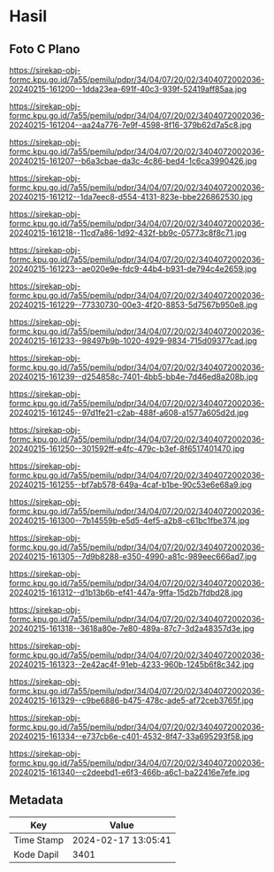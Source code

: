 # Hasil

## Foto C Plano

https://sirekap-obj-formc.kpu.go.id/7a55/pemilu/pdpr/34/04/07/20/02/3404072002036-20240215-161200--1dda23ea-691f-40c3-939f-52419aff85aa.jpg

https://sirekap-obj-formc.kpu.go.id/7a55/pemilu/pdpr/34/04/07/20/02/3404072002036-20240215-161204--aa24a776-7e9f-4598-8f16-379b62d7a5c8.jpg

https://sirekap-obj-formc.kpu.go.id/7a55/pemilu/pdpr/34/04/07/20/02/3404072002036-20240215-161207--b6a3cbae-da3c-4c86-bed4-1c6ca3990426.jpg

https://sirekap-obj-formc.kpu.go.id/7a55/pemilu/pdpr/34/04/07/20/02/3404072002036-20240215-161212--1da7eec8-d554-4131-823e-bbe226862530.jpg

https://sirekap-obj-formc.kpu.go.id/7a55/pemilu/pdpr/34/04/07/20/02/3404072002036-20240215-161218--11cd7a86-1d92-432f-bb9c-05773c8f8c71.jpg

https://sirekap-obj-formc.kpu.go.id/7a55/pemilu/pdpr/34/04/07/20/02/3404072002036-20240215-161223--ae020e9e-fdc9-44b4-b931-de794c4e2659.jpg

https://sirekap-obj-formc.kpu.go.id/7a55/pemilu/pdpr/34/04/07/20/02/3404072002036-20240215-161229--77330730-00e3-4f20-8853-5d7567b950e8.jpg

https://sirekap-obj-formc.kpu.go.id/7a55/pemilu/pdpr/34/04/07/20/02/3404072002036-20240215-161233--98497b9b-1020-4929-9834-715d09377cad.jpg

https://sirekap-obj-formc.kpu.go.id/7a55/pemilu/pdpr/34/04/07/20/02/3404072002036-20240215-161239--d254858c-7401-4bb5-bb4e-7d46ed8a208b.jpg

https://sirekap-obj-formc.kpu.go.id/7a55/pemilu/pdpr/34/04/07/20/02/3404072002036-20240215-161245--97d1fe21-c2ab-488f-a608-a1577a605d2d.jpg

https://sirekap-obj-formc.kpu.go.id/7a55/pemilu/pdpr/34/04/07/20/02/3404072002036-20240215-161250--301592ff-e4fc-479c-b3ef-8f6517401470.jpg

https://sirekap-obj-formc.kpu.go.id/7a55/pemilu/pdpr/34/04/07/20/02/3404072002036-20240215-161255--bf7ab578-649a-4caf-b1be-90c53e6e68a9.jpg

https://sirekap-obj-formc.kpu.go.id/7a55/pemilu/pdpr/34/04/07/20/02/3404072002036-20240215-161300--7b14559b-e5d5-4ef5-a2b8-c61bc1fbe374.jpg

https://sirekap-obj-formc.kpu.go.id/7a55/pemilu/pdpr/34/04/07/20/02/3404072002036-20240215-161305--7d9b8288-e350-4990-a81c-989eec666ad7.jpg

https://sirekap-obj-formc.kpu.go.id/7a55/pemilu/pdpr/34/04/07/20/02/3404072002036-20240215-161312--d1b13b6b-ef41-447a-9ffa-15d2b7fdbd28.jpg

https://sirekap-obj-formc.kpu.go.id/7a55/pemilu/pdpr/34/04/07/20/02/3404072002036-20240215-161318--3618a80e-7e80-489a-87c7-3d2a48357d3e.jpg

https://sirekap-obj-formc.kpu.go.id/7a55/pemilu/pdpr/34/04/07/20/02/3404072002036-20240215-161323--2e42ac4f-91eb-4233-960b-1245b6f8c342.jpg

https://sirekap-obj-formc.kpu.go.id/7a55/pemilu/pdpr/34/04/07/20/02/3404072002036-20240215-161329--c9be6886-b475-478c-ade5-af72ceb3765f.jpg

https://sirekap-obj-formc.kpu.go.id/7a55/pemilu/pdpr/34/04/07/20/02/3404072002036-20240215-161334--e737cb6e-c401-4532-8f47-33a695293f58.jpg

https://sirekap-obj-formc.kpu.go.id/7a55/pemilu/pdpr/34/04/07/20/02/3404072002036-20240215-161340--c2deebd1-e6f3-466b-a6c1-ba22416e7efe.jpg


## Metadata

| Key        | Value               |
| ---------- | ------------------- |
| Time Stamp | 2024-02-17 13:05:41 |
| Kode Dapil | 3401                |



